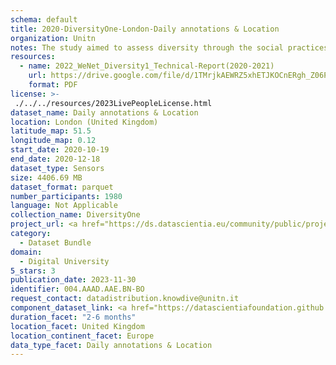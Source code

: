 ```yaml
---
schema: default
title: 2020-DiversityOne-London-Daily annotations & Location
organization: Unitn
notes: The study aimed to assess diversity through the social practices and daily behaviors of university students from eight different countries. The research was carried out in two phases. Initially, a large sample of students from Denmark, Italy, Mongolia, Paraguay, the United Kingdom, China, Mexico, and India, completed a survey on their social practices, as well as their socio-demographic, cultural, and psychological elements. In the second phase, a sub-sample of the respondents engaged in a four-week data collection by using an innovative smartphone application called iLog. This app collected data from thirty-four smartphone sensors around the clock, allowing for an in-depth investigation into the diversity and daily routines of university students across countries, both synchronically and diachronically.
resources:
  - name: 2022_WeNet_Diversity1_Technical-Report(2020-2021)
    url: https://drive.google.com/file/d/1TMrjkAEWRZ5xhETJKOCnERgh_Z06PO2E/view?usp=drive_link
    format: PDF
license: >-
 ./../../resources/2023LivePeopleLicense.html
dataset_name: Daily annotations & Location
location: London (United Kingdom)
latitude_map: 51.5
longitude_map: 0.12
start_date: 2020-10-19
end_date: 2020-12-18
dataset_type: Sensors
size: 4406.69 MB
dataset_format: parquet
number_participants: 1980
language: Not Applicable
collection_name: DiversityOne
project_url: <a href="https://ds.datascientia.eu/community/public/projects/ff8fb8d9-ecfd-4c39-bc09-c80eb4d90406">https://ds.datascientia.eu/community/public/projects/ff8fb8d9-ecfd-4c39-bc09-c80eb4d90406</a>
category: 
  - Dataset Bundle
domain: 
  - Digital University
5_stars: 3
publication_date: 2023-11-30
identifier: 004.AAAD.AAE.BN-BO
request_contact: datadistribution.knowdive@unitn.it
component_dataset_link: <a href="https://datascientiafoundation.github.io/LivePeople/datasets/2020-DV1-London-Diachronic-Interactions/">2020-DV1-London-Diachronic-Interactions</a>, <a href="https://datascientiafoundation.github.io/LivePeople/datasets/2020-DV1-London-Location%20Event%20Per%20Time%20POI/">2020-DV1-London-Location Event Per Time POI</a>, <a href="https://datascientiafoundation.github.io/LivePeople/datasets/2020-DV1-London-Location%20Event%20Per%20Time%20RD/">2020-DV1-London-Location Event Per Time RD</a>, <a href="https://datascientiafoundation.github.io/LivePeople/datasets/2020-DV1-London-Synchronic-Interactions/">2020-DV1-London-Synchronic-Interactions</a>, <a href="https://datascientiafoundation.github.io/LivePeople/datasets/2020-DV1-London-Time%20Diaries/">2020-DV1-London-Time Diaries</a>
duration_facet: "2-6 months"
location_facet: United Kingdom
location_continent_facet: Europe
data_type_facet: Daily annotations & Location
---
```

